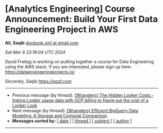 









[Analytics Engineering] Course Announcement: Build Your First Data Engineering Project in AWS
=============================================================================================


**Ali, Saqib**
[docbook.xml at gmail.com](mailto:wranglers%40analyticsengineering.net?Subject=Re%3A%20%5BWranglers%5D%20Course%20Announcement%3A%20Build%20Your%20First%20Data%20Engineering%0A%20Project%20in%20AWS&In-Reply-To=%3CCABDm0O8u3kg7BC-k7drm5gJ%3D15pksuNmRkvMw4%3D2O2PhsjPQrQ%40mail.gmail.com%3E "[Wranglers] Course Announcement: Build Your First Data Engineering Project in AWS")   

*Sat Mar 9 23:19:04 UTC 2024*  

David Freitag is working on putting together a course for Data Engineering
using the AWS stack. If you are interested, please sign up here:
<https://dataengineeringprojects.io/>


Sincerely,
Saqib
<https://qosf.com>
  
  




---


* Previous message (by thread): [[Wranglers] The Hidden Looker Costs - linking Looker usage data with GCP billing to figure out the cost of a Looker Look](000010.html)
* Next message (by thread): [[Wranglers] Efficient BigQuery Data Modeling: A Storage and Compute Comparison](000012.html)
* **Messages sorted by:**
[[ date ]](date.html#11)
[[ thread ]](thread.html#11)
[[ subject ]](subject.html#11)
[[ author ]](author.html#11)




---


  





